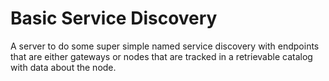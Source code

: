 # Basic Service Discovery

A server to do some super simple named service discovery with endpoints that are either gateways or nodes that are tracked in a retrievable catalog with data about the node.
